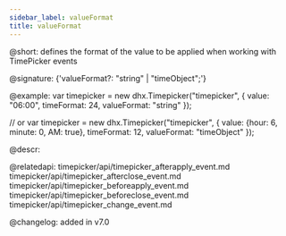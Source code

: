 ```yaml
---
sidebar_label: valueFormat
title: valueFormat
---          
```


@short: defines the format of the value to be applied when working with TimePicker events

@signature: {'valueFormat?: "string" | "timeObject";'}

@example: 
var timepicker = new dhx.Timepicker("timepicker", {
	value: "06:00",
	timeFormat: 24,
	valueFormat: "string"
});

// or
var timepicker = new dhx.Timepicker("timepicker", {
	value: {hour: 6, minute: 0, AM: true},
	timeFormat: 12,
	valueFormat: "timeObject"
});



@descr:   


@relatedapi:
timepicker/api/timepicker_afterapply_event.md
timepicker/api/timepicker_afterclose_event.md
timepicker/api/timepicker_beforeapply_event.md
timepicker/api/timepicker_beforeclose_event.md
timepicker/api/timepicker_change_event.md

@changelog: added in v7.0
